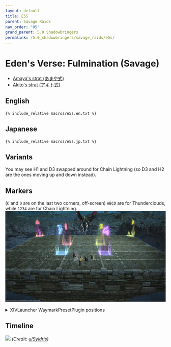 ```yaml
---
layout: default
title: E5S
parent: Savage Raids
nav_order: "05"
grand_parent: 5.0 Shadowbringers
permalink: /5.0_shadowbringers/savage_raids/e5s/
---
```


# Eden's Verse: Fulmination (Savage)

- [Amaya's strat (あまや式)](https://na.finalfantasyxiv.com/lodestone/character/9416493/blog/4353949/)
- [Akito's strat (アキト式)](https://youtu.be/0LTiI3Ft-xw)

## English
```
{% include_relative macros/e5s.en.txt %}
```

## Japanese
```
{% include_relative macros/e5s.jp.txt %}
```

## Variants

You may see H1 and D3 swapped around for Chain Lightning (so D3 and H2 are the ones moving up and down instead).

## Markers

(`C` and `D` are on the last two corners, off-screen)
`ABCD` are for Thunderclouds, while `1234` are for Chain Lightning.
![](images/markers.jpg)
<details markdown=block>
<summary>XIVLauncher WaymarkPresetPlugin positions</summary>

```json
{
  "Name":"E5S",
  "MapID":716,
  "A":{"X":82.0,"Y":0.0,"Z":87.0,"ID":0,"Active":true},
  "B":{"X":118.0,"Y":0.0,"Z":87.0,"ID":1,"Active":true},
  "C":{"X":118.0,"Y":0.0,"Z":113.0,"ID":2,"Active":true},
  "D":{"X":82.0,"Y":0.0,"Z":113.0,"ID":3,"Active":true},
  "One":{"X":95.0,"Y":0.0,"Z":99.0,"ID":4,"Active":true},
  "Two":{"X":105.0,"Y":0.0,"Z":99.0,"ID":5,"Active":true},
  "Three":{"X":105.0,"Y":0.0,"Z":106.0,"ID":6,"Active":true},
  "Four":{"X":95.0,"Y":0.0,"Z":106.0,"ID":7,"Active":true}
}
```

</details>

## Timeline

![](https://i.redd.it/ztaf3o390qn41.png)
*(Credit: [u/Syldris](https://www.reddit.com/r/ffxiv/comments/fl51xi/e5s_timeline_image/))*

<script data-goatcounter="https://tuufless.goatcounter.com/count"
        async src="//gc.zgo.at/count.js"></script>
